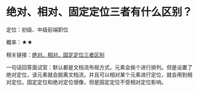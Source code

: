 <script lang="ts" setup>
import { loginRead } from '@/utils/login-read'
loginRead('q10000')
</script>

# 绝对、相对、固定定位三者有什么区别？



定位：初级、中级前端职位

概率：★★

相关链接：[绝对、相对、固定定位三者区别](/documents/part1/css3/position.html)

一句话回答面试官：默认都是文档流布局方式，元素会挨个进行排列。但是设置了绝对定位，该元素就会脱离文档流，并且可以相对某个元素进行定位，就会用到相对定位。固定定位和绝对定位很像，但是固定定位不受相对定位影响。